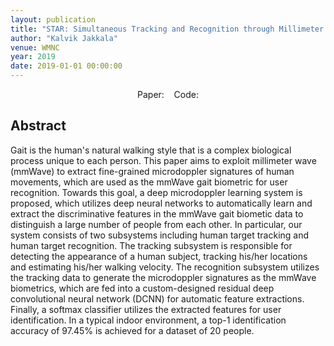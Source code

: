 ```yaml
---
layout: publication
title: "STAR: Simultaneous Tracking and Recognition through Millimeter Waves and Deep Learning"
author: "Kalvik Jakkala"
venue: WMNC
year: 2019
date: 2019-01-01 00:00:00
---
```


<center>
Paper: <a href="https://ieeexplore.ieee.org/document/8881354"><span style="color: #4285F4;"><i class="fa fa-file-text"></i></span></a>
&nbsp;&nbsp;
Code: <a href="https://github.com/kdkalvik/mmWave-user-recognition"><span style="color: #4285F4;"><i class="fa fa-github"></i></span></a>
</center>

## Abstract
Gait is the human's natural walking style that is a complex biological process unique to each person. This paper aims to exploit millimeter wave (mmWave) to extract fine-grained microdoppler signatures of human movements, which are used as the mmWave gait biometric for user recognition. Towards this goal, a deep microdoppler learning system is proposed, which utilizes deep neural networks to automatically learn and extract the discriminative features in the mmWave gait biometic data to distinguish a large number of people from each other. In particular, our system consists of two subsystems including human target tracking and human target recognition. The tracking subsystem is responsible for detecting the appearance of a human subject, tracking his/her locations and estimating his/her walking velocity. The recognition subsystem utilizes the tracking data to generate the microdoppler signatures as the mmWave biometrics, which are fed into a custom-designed residual deep convolutional neural network (DCNN) for automatic feature extractions. Finally, a softmax classifier utilizes the extracted features for user identification. In a typical indoor environment, a top-1 identification accuracy of 97.45% is achieved for a dataset of 20 people.
